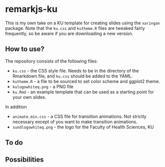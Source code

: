 # remarkjs-ku

This is my own take on a KU template for creating slides using the
`xaringan` package. Note that the `ku.css` and `kutheme.R` files are
tweaked fairly frequently, so be aware if you are downloading a new version.

## How to use?

The repository consists of the following files:

*   `ku.css` - the CSS style file. Needs to be in the directory of the Rmarkdown file, and `ku.css` should be added to the YAML. 
*   `kutheme.R` - a file to be sourced to set color scheme and ggplot2 theme.
*   `kulogowhiteq.png` - a PNG file 
*   `ku.Rmd` - an example template that can be used as a starting point for your own slides.

In addition


*   `animate.min.css` - a CSS file for transition animations. Not strictly necessary except of you want to make transition animations.
*   `sundlogowhiteq.png` - the logo for the Faculty of Health Sciences, KU


## To do



## Possibilities

